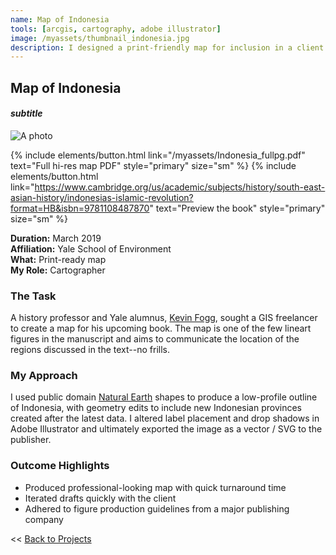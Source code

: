 ```yaml
---
name: Map of Indonesia
tools: [arcgis, cartography, adobe illustrator]
image: /myassets/thumbnail_indonesia.jpg
description: I designed a print-friendly map for inclusion in a client's published book (Cambridge University Press).
---
```


## Map of Indonesia ##
#### *subtitle*  

![A photo](http://placekitten.com/400/375)


{% include elements/button.html link="/myassets/Indonesia_fullpg.pdf" text="Full hi-res map PDF" style="primary" size="sm" %}
{% include elements/button.html link="https://www.cambridge.org/us/academic/subjects/history/south-east-asian-history/indonesias-islamic-revolution?format=HB&isbn=9781108487870" text="Preview the book" style="primary" size="sm" %}

**Duration:** March 2019  
**Affiliation:** Yale School of Environment  
**What:** Print-ready map  
**My Role:** Cartographer

### The Task

A history professor and Yale alumnus, [Kevin Fogg](http://www.kevinwfogg.net/), sought a GIS freelancer to create a map for his upcoming book. The map is one of the few lineart figures in the manuscript and aims to communicate the location of the regions discussed in the text--no frills. 

### My Approach

I used public domain [Natural Earth](https://www.naturalearthdata.com/) shapes to produce a low-profile outline of Indonesia, with geometry edits to include new Indonesian provinces created after the latest data. I altered label placement and drop shadows in Adobe Illustrator and ultimately exported the image as a vector / SVG to the publisher.

### Outcome Highlights

* Produced professional-looking map with quick turnaround time
* Iterated drafts quickly with the client
* Adhered to figure production guidelines from a major publishing company



<< [Back to Projects](/projects/)